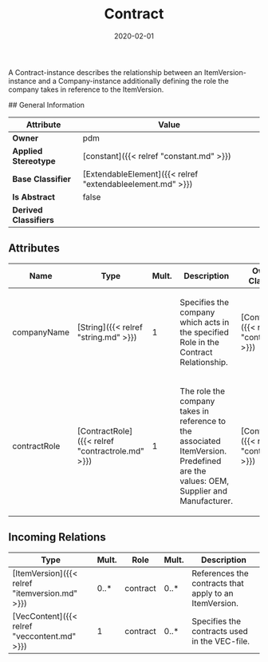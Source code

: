 ﻿---
title: Contract
toc: false
type: specs
date: "2020-02-01"
draft: false
specification: VEC
version: 1.2.0
documentType: "Recommendation"
elementType: Class
classes:
  - Contract
menu_name: vec-1.2.0
---
<p> A Contract-instance describes the relationship between an ItemVersion-instance and a Company-instance additionally defining the role the company takes in reference to the ItemVersion.      </p>
## General Information

| Attribute               | Value |
|-------------------------|-------|
| **Owner**               | pdm |
| **Applied Stereotype**  | [constant]({{< relref "constant.md" >}})<br/>  |
| **Base Classifier**     | [ExtendableElement]({{< relref "extendableelement.md" >}})<br/>  |
| **Is Abstract**         | false |
| **Derived Classifiers** |   |

## Attributes
|  Name  |  Type  |  Mult.  |  Description  |  Owning Classifier  |
|--------|--------|---------|---------------|--------------|
|companyName | [String]({{< relref "string.md" >}}) | 1 | <p> Specifies the company which acts in the specified Role in the Contract Relationship.      </p> | [Contract]({{< relref "contract.md" >}}) |
|contractRole | [ContractRole]({{< relref "contractrole.md" >}}) | 1 | <p> The role the company takes in reference to the associated ItemVersion. Predefined are the values: OEM, Supplier and Manufacturer.      </p> | [Contract]({{< relref "contract.md" >}}) |

##  Incoming Relations
|    Type  |   Mult.  |   Role    |   Mult.   |   Description  |
|----------|----------|-----------|-----------|----------------|
| [ItemVersion]({{< relref "itemversion.md" >}}) | 0..* | contract | 0..* | References the contracts that apply to an ItemVersion. |
| [VecContent]({{< relref "veccontent.md" >}}) | 1 | contract | 0..* | Specifies the contracts used in the VEC-file. |
